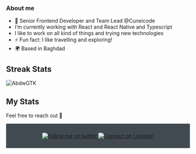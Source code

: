 ### About me

- 🔭 Senior Frontend Developer and Team Lead @Cuneicode
- I’m currently working with React and React Native and Typescript
- I like to work on all kind of things and trying new technologies
- ⚡ Fun fact: I like travelling and exploring!
- :earth_africa: Based in Baghdad

## Streak Stats

<img src="https://github-readme-streak-stats.herokuapp.com/?user=AbdwGTK&theme=algolia" alt="AbdwGTK"  />

## My Stats

Feel free to reach out 💬

<div align="center" style="background:#414a50; padding: 25px 0;">
    <a href="https://twitter.com/abdwgtk">
        <img src="https://raw.githubusercontent.com/Iwi4a/iwi4a/master/assets/twitter.svg" alt="Follow me on twitter">
    </a>
     <a href="https://www.linkedin.com/in/abdullah-harputluzade-596baa1b6/">
        <img src="https://raw.githubusercontent.com/Iwi4a/iwi4a/master/assets/linkedin.svg" alt="Connect on Linkedin">
    </a>
</div>
